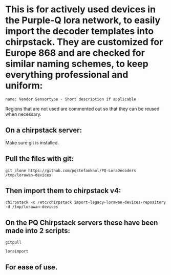 # This is for actively used devices in the Purple-Q lora network, to easily import the decoder templates into chirpstack. They are customized for Europe 868 and are checked for similar naming schemes, to keep everything professional and uniform:

    name: Vendor Sensortype - Short description if applicable
  Regions that are not used are commented out so that they can be reused when necessary.

  ## On a chirpstack server:
  
  Make sure git is installed.
  
  ## Pull the files with git:
  
    git clone https://github.com/pqstefanknol/PQ-LoraDecoders /tmp/lorawan-devices

  ## Then import them to chirpstack v4:
  
    chirpstack -c /etc/chirpstack import-legacy-lorawan-devices-repository -d /tmp/lorawan-devices



  ## On the PQ Chirpstack servers these have been made into 2 scripts:
  
    gitpull
  
    loraimport
  
  ## For ease of use.
